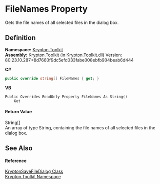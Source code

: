 # FileNames Property


Gets the file names of all selected files in the dialog box.



## Definition
**Namespace:** <a href="79d2eac2-21f4-54ff-7552-b20c33c30600.md">Krypton.Toolkit</a>  
**Assembly:** Krypton.Toolkit (in Krypton.Toolkit.dll) Version: 80.23.10.287+8d7660f9dc5efd033fabe008ebfb904beab6d444

**C#**
``` C#
public override string[] FileNames { get; }
```
**VB**
``` VB
Public Overrides ReadOnly Property FileNames As String()
	Get
```



#### Return Value
String[]  
An array of type String, containing the file names of all selected files in the dialog box.

## See Also


#### Reference
<a href="c2ea607d-5d9e-5491-6eca-4080febc214a.md">KryptonSaveFileDialog Class</a>  
<a href="79d2eac2-21f4-54ff-7552-b20c33c30600.md">Krypton.Toolkit Namespace</a>  
